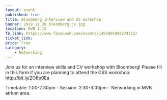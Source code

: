 ```yaml
---
layout: event
published: true
title: Bloomberg interview and CV workshop
banner: 2019_11_20_bloomberg_cv.jpg
location: MVB 1.15
fb_link: https://www.facebook.com/events/1452085498274712/
ticket_link:
price: Free
category:
    - Networking
---
```


Join us for an interview skills and CV workshop with Bloomberg!
Please fill in this form if you are planning to attend the CSS workshop:
http://bit.ly/2O8p0Ea

Timetable:
1.00-2.30pm - Session.
2.30-3:00pm - Networking in MVB atrium area.
